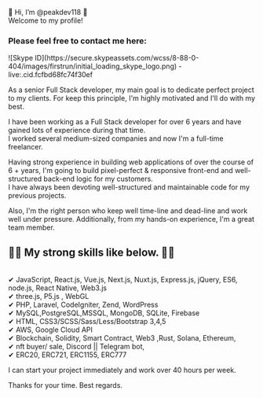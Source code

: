 👋 Hi, I’m @peakdev118 👏 <br>
Welcome to my profile!


<h3>Please feel free to contact me here:<br></h3>
![Skype ID](https://secure.skypeassets.com/wcss/8-88-0-404/images/firstrun/initial_loading_skype_logo.png) - live:.cid.fcfbd68fc74f30ef

As a senior Full Stack developer, my main goal is to dedicate perfect project to my clients. 
For keep this principle, I'm highly motivated and I'll do with my best.

I have been working as a Full Stack developer for over 6 years and have gained lots of experience during that time. <br>
I worked several medium-sized companies and now I'm a full-time freelancer.

Having strong experience in building web applications of over the course of 6 + years, I'm going to build pixel-perfect & responsive front-end and well-structured back-end logic for my customers.<br> 
I have always been devoting well-structured and maintainable code for my previous projects.<br>

Also, I'm the right person who keep well time-line and dead-line and work well under pressure. 
Additionally, from my hands-on experience, I'm a great team member.

<h2>👀👀 My strong skills like below. 👀👀</h2><br>
✔ JavaScript, React.js, Vue.js, Next.js, Nuxt.js, Express.js, jQuery, ES6, node.js, React Native, Web3.js<br>
✔ three.js, P5.js , WebGL<br>
✔ PHP, Laravel, CodeIgniter, Zend, WordPress<br>
✔ MySQL,PostgreSQL,MSSQL, MongoDB, SQLite, Firebase<br>
✔ HTML, CSS3/SCSS/Sass/Less/Bootstrap 3,4,5<br>
✔ AWS, Google Cloud API<br>
✔ Blockchain, Solidity, Smart Contract, Web3 ,Rust, Solana, Ethereum,<br>
✔ nft buyer/ sale, Discord || Telegram bot,<br>
✔ ERC20, ERC721, ERC1155, ERC777<br>

I can start your project immediately and work over 40 hours per week.

Thanks for your time.
Best regards.
